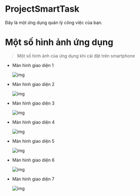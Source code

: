 # ProjectSmartTask
Đây là một ứng dụng quản lý công việc của bạn.

# Một số hình ảnh ứng dụng
> Một số hình ảnh của ứng dụng khi cài đặt trên smartphone

* Màn hình giao diện 1

    ![img](manhinh1.png)
    
* Màn hình giao diện 2

    ![img](manhinh2.png)
    
* Màn hình giao diện 3

    ![img](manhinh3.png)
    
* Màn hình giao diện 4

    ![img](manhinh4.png)    
    
* Màn hình giao diện 5

    ![img](manhinh5.png)
    
* Màn hình giao diện 6

    ![img](manhinh6.png)
    
* Màn hình giao diện 7

    ![img](manhinh7.png)
    
